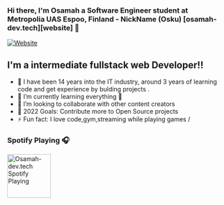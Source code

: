 ### Hi there, I'm Osamah a Software Engineer student at Metropolia UAS Espoo, Finland - NickName (Osku) [osamah-dev.tech][website] 👋

[![Website](https://img.shields.io/website?label=osamah-dev.tech&style=for-the-badge&url=https%3A%2F%2Fosamah-dev.tech)](https://osamah-dev.tech)


## I'm a intermediate fullstack web Developer!!

- 🔭 I have been 14 years into the IT industry, around 3 years of learning code  and get experience by bulding projects .
- 🌱 I’m currently learning everything 🤣
- 👯 I’m looking to collaborate with other content creators
- 🥅 2022 Goals: Contribute more to Open Source projects
- ⚡ Fun fact: I love code,gym,streaming while playing games /

### Spotify Playing 🎧

[<img src="https://apkplz.net/storage/images/com/playmusic/Musisimplemusicplayer/com.playmusic.Musisimplemusicplayer_1.png" alt="Osamah-dev.tech Spotify Playing" width="100" height="100" />](https://open.spotify.com/track/3LlmKSHR3Rs0Y3KHQLAYDk?si=a6723ea3602d483c)

